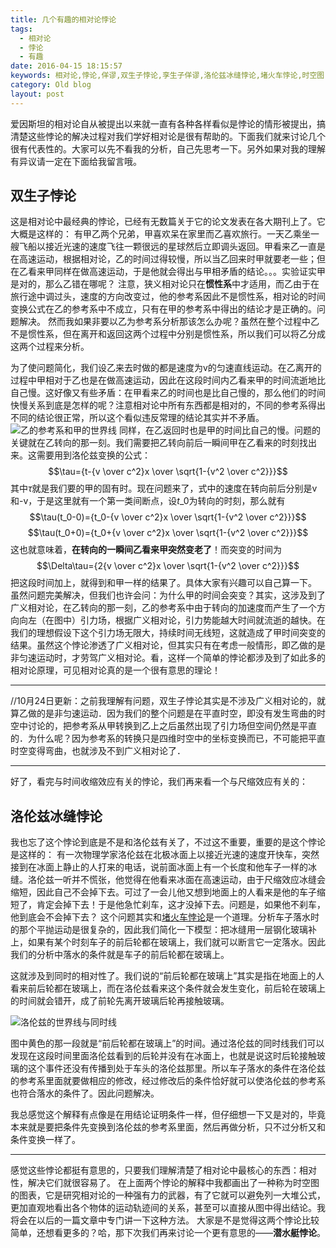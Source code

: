 ```yaml
---
title: 几个有趣的相对论悖论
tags:
  - 相对论
  - 悖论
  - 有趣
date: 2016-04-15 18:15:57
keywords: 相对论,悖论,佯谬,双生子悖论,孪生子佯谬,洛伦兹冰缝悖论,堵火车悖论,时空图,洛伦兹变换
category: Old blog
layout: post
---
```


爱因斯坦的相对论自从被提出以来就一直有各种各样看似是悖论的情形被提出，搞清楚这些悖论的解决过程对我们学好相对论是很有帮助的。下面我们就来讨论几个很有代表性的。大家可以先不看我的分析，自己先思考一下。另外如果对我的理解有异议请一定在下面给我留言哦。
## 双生子悖论
这是相对论中最经典的悖论，已经有无数篇关于它的论文发表在各大期刊上了。它大概是这样的：
有甲乙两个兄弟，甲喜欢呆在家里而乙喜欢旅行。一天乙乘坐一艘飞船以接近光速的速度飞往一颗很远的星球然后立即调头返回。甲看来乙一直是在高速运动，根据相对论，乙的时间过得较慢，所以当乙回来时甲就要老一些；但在乙看来甲同样在做高速运动，于是他就会得出与甲相矛盾的结论。。。实验证实甲是对的，那么乙错在哪呢？
注意，狭义相对论只在**惯性系**中才适用，而乙由于在旅行途中调过头，速度的方向改变过，他的参考系因此不是惯性系，相对论的时间变换公式在乙的参考系中不成立，只有在甲的参考系中得出的结论才是正确的。问题解决。
然而我如果非要以乙为参考系分析那该怎么办呢？虽然在整个过程中乙不是惯性系，但在离开和返回这两个过程中分别是惯性系，所以我们可以将乙分成这两个过程来分析。

<!-- more -->

为了使问题简化，我们设乙来去时做的都是速度为v的匀速直线运动。在乙离开的过程中甲相对于乙也是在做高速运动，因此在这段时间内乙看来甲的时间流逝地比自己慢。这好像又有些矛盾：在甲看来乙的时间也是比自己慢的，那么他们的时间快慢关系到底是怎样的呢？注意相对论中所有东西都是相对的，不同的参考系得出不同的结论很正常，所以这个看似违反常理的结论其实并不矛盾。
![乙的参考系和甲的世界线](/asset/2016/img/twin-paradox1.png)
同样，在乙返回时也是甲的时间比自己的慢。问题的关键就在乙转向的那一刻。我们需要把乙转向前后一瞬间甲在乙看来的时刻找出来。这需要用到洛伦兹变换的公式：
$$\tau={t-{v \over c^2}x \over \sqrt{1-{v^2 \over c^2}}}$$
其中$\tau$就是我们要的甲的固有时。现在问题来了，式中的速度在转向前后分别是v和-v，于是这里就有一个第一类间断点，设$t\_{0}$为转向的时刻，那么就有
$$\tau(t_0-0)={t_0-{v \over c^2}x \over \sqrt{1-{v^2 \over c^2}}}$$
$$\tau(t_0+0)={t_0+{v \over c^2}x \over \sqrt{1-{v^2 \over c^2}}}$$
这也就意味着，**在转向的一瞬间乙看来甲突然变老了**！而突变的时间为
$$\Delta\tau={2{v \over c^2}x \over \sqrt{1-{v^2 \over c^2}}}$$
把这段时间加上，就得到和甲一样的结果了。具体大家有兴趣可以自己算一下。
虽然问题完美解决，但我们也许会问：为什么甲的时间会突变？其实，这涉及到了广义相对论，在乙转向的那一刻，乙的参考系中由于转向的加速度而产生了一个方向向左（在图中）引力场，根据广义相对论，引力势能越大时间就流逝的越快。在我们的理想假设下这个引力场无限大，持续时间无线短，这就造成了甲时间突变的结果。虽然这个悖论渗透了广义相对论，但其实只有在考虑一般情形，即乙做的是非匀速运动时，才劳驾广义相对论。看，这样一个简单的悖论都涉及到了如此多的相对论原理，可见相对论真的是一个很有意思的理论！
***
//10月24日更新：之前我理解有问题，双生子悖论其实是不涉及广义相对论的，就算乙做的是非匀速运动．因为我们的整个问题是在平直时空，即没有发生弯曲的时空中讨论的，把参考系从甲转换到乙上之后虽然出现了引力场但空间仍然是平直的．为什么呢？因为参考系的转换只是四维时空中的坐标变换而已，不可能把平直时空变得弯曲，也就涉及不到广义相对论了．
***
好了，看完与时间收缩效应有关的悖论，我们再来看一个与尺缩效应有关的：
## 洛伦兹冰缝悖论
我也忘了这个悖论到底是不是和洛伦兹有关了，不过这不重要，重要的是这个悖论是这样的：
有一次物理学家洛伦兹在北极冰面上以接近光速的速度开快车，突然接到在冰面上静止的人打来的电话，说前面冰面上有一个长度和他车子一样的冰缝。洛伦兹一听并不慌张，他觉得在他看来冰面在高速运动，由于尺缩效应冰缝会缩短，因此自己不会掉下去。可过了一会儿他又想到地面上的人看来是他的车子缩短了，肯定会掉下去！于是他急忙刹车，这才没掉下去。问题是，如果他不刹车，他到底会不会掉下去？
这个问题其实和[堵火车悖论](http://www.physixfan.com/archives/68)是一个道理。分析车子落水时的那个平抛运动是很复杂的，因此我们简化一下模型：把冰缝用一层钢化玻璃补上，如果有某个时刻车子的前后轮都在玻璃上，我们就可以断言它一定落水。因此我们的分析中落水的条件就是车子的前后轮都在玻璃上。

这就涉及到同时的相对性了。我们说的“前后轮都在玻璃上”其实是指在地面上的人看来前后轮都在玻璃上，而在洛伦兹看来这个条件就会发生变化，前后轮在玻璃上的时间就会错开，成了前轮先离开玻璃后轮再接触玻璃。

![洛伦兹的世界线与同时线](/asset/2016/img/lorentz-paradox.png)

图中黄色的那一段就是“前后轮都在玻璃上”的时间。通过洛伦兹的同时线我们可以发现在这段时间里面洛伦兹看到的后轮并没有在冰面上，也就是说这时后轮接触玻璃的这个事件还没有传播到处于车头的洛伦兹那里。所以车子落水的条件在洛伦兹的参考系里面就要做相应的修改，经过修改后的条件恰好就可以使洛伦兹的参考系也符合落水的条件了。因此问题解决。

我总感觉这个解释有点像是在用结论证明条件一样，但仔细想一下又是对的，毕竟本来就是要把条件先变换到洛伦兹的参考系里面，然后再做分析，只不过分析又和条件变换一样了。
***
感觉这些悖论都挺有意思的，只要我们理解清楚了相对论中最核心的东西：相对性，解决它们就很容易了。
在上面两个悖论的解释中我都画出了一种称为时空图的图表，它是研究相对论的一种强有力的武器，有了它就可以避免列一大堆公式，更加直观地看出各个物体的运动轨迹间的关系，甚至可以直接从图中得出结论。我将会在以后的一篇文章中专门讲一下这种方法。
大家是不是觉得这两个悖论比较简单，还想看更多的？哈，那下次我们再来讨论一个更有意思的——**潜水艇悖论**。
